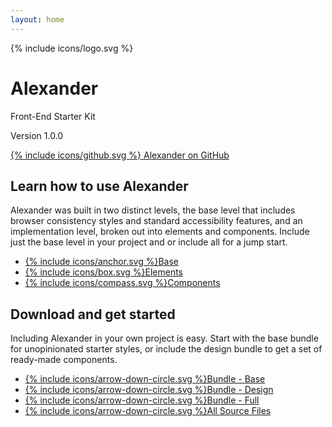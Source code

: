 ```yaml
---
layout: home
---
```


<div class="dots-bg"></div>
<div class="dots-2-bg"></div>

<div class="home-intro">
    <div class="site-icon">{% include icons/logo.svg %}</div>
    <h1 class="title">Alexander</h1>
    <p class="subhead">Front-End Starter Kit</p>
    <div class="get">
        <p class="version">Version 1.0.0</p>
        <a href="https://github.com/samhermes/alexander">
            {% include icons/github.svg %}
            <span class="screen-reader-text">Alexander on GitHub</span>
        </a>
    </div>
</div>

<section class="home-docs">
    <h2>Learn how to use Alexander</h2>
    <p>Alexander was built in two distinct levels, the base level that includes browser consistency styles and standard accessibility features, and an implementation level, broken out into elements and components. Include just the base level in your project and or include all for a jump start.</p>
    <ul class="docs-entry">
        <li><a href="{{ site.baseurl }}/base">{% include icons/anchor.svg %}Base</a></li>
        <li><a href="{{ site.baseurl }}/elements">{% include icons/box.svg %}Elements</a></li>
        <li><a href="{{ site.baseurl }}/components">{% include icons/compass.svg %}Components</a></li>
    </ul>
</section>

<section class="home-download">
    <div class="download-intro">
        <h2>Download and get started</h2>
        <p>Including Alexander in your own project is easy. Start with the base bundle for unopinionated starter styles, or include the design bundle to get a set of ready-made components.</p>
    </div>
    <ul class="download-list">
        <li><a href="alexander-1.0.0-base.zip">{% include icons/arrow-down-circle.svg %}Bundle - Base</a></li>
        <li><a href="alexander-1.0.0-design.zip">{% include icons/arrow-down-circle.svg %}Bundle - Design</a></li>
        <li><a href="alexander-1.0.0.zip">{% include icons/arrow-down-circle.svg %}Bundle - Full</a></li>
        <li class="download-source"><a href="alexander-1.0.0-source.zip">{% include icons/arrow-down-circle.svg %}All Source Files</a></li>
    </ul>
</section>

<!-- <section class="home-browser-support">
    <h2>Browser Support</h2>
</section> -->
